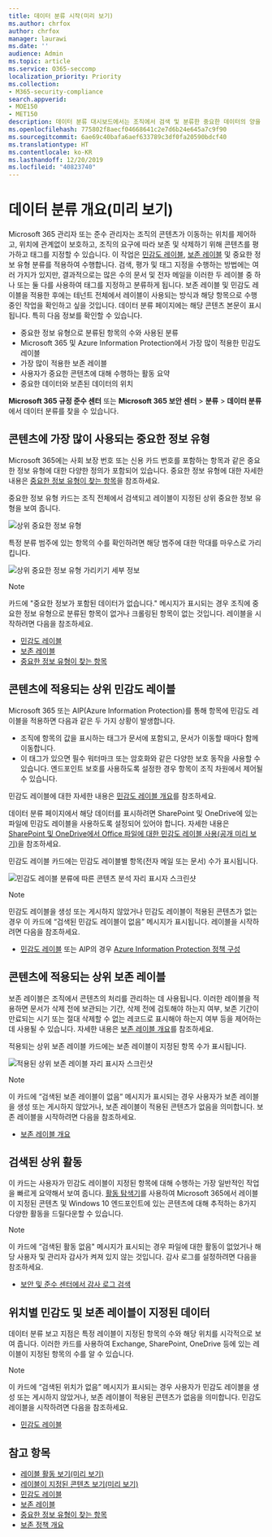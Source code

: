 ```yaml
---
title: 데이터 분류 시작(미리 보기)
ms.author: chrfox
author: chrfox
manager: laurawi
ms.date: ''
audience: Admin
ms.topic: article
ms.service: O365-seccomp
localization_priority: Priority
ms.collection:
- M365-security-compliance
search.appverid:
- MOE150
- MET150
description: 데이터 분류 대시보드에서는 조직에서 검색 및 분류한 중요한 데이터의 양을 시각적으로 파악할 수 있습니다.
ms.openlocfilehash: 775802f8aecf04668641c2e7d6b24e645a7c9f90
ms.sourcegitcommit: 6ae69c40bafa6aef633789c3df0fa20590bdcf40
ms.translationtype: HT
ms.contentlocale: ko-KR
ms.lasthandoff: 12/20/2019
ms.locfileid: "40823740"
---
```

# <a name="data-classification-overview-preview"></a>데이터 분류 개요(미리 보기)

Microsoft 365 관리자 또는 준수 관리자는 조직의 콘텐츠가 이동하는 위치를 제어하고, 위치에 관계없이 보호하고, 조직의 요구에 따라 보존 및 삭제하기 위해 콘텐츠를 평가하고 태그를 지정할 수 있습니다. 이 작업은 [민감도 레이블](sensitivity-labels.md), [보존 레이블](labels.md) 및 중요한 정보 유형 분류를 적용하여 수행합니다. 검색, 평가 및 태그 지정을 수행하는 방법에는 여러 가지가 있지만, 결과적으로는 많은 수의 문서 및 전자 메일을 이러한 두 레이블 중 하나 또는 둘 다를 사용하여 태그를 지정하고 분류하게 됩니다. 보존 레이블 및 민감도 레이블을 적용한 후에는 테넌트 전체에서 레이블이 사용되는 방식과 해당 항목으로 수행 중인 작업을 확인하고 싶을 것입니다. 데이터 분류 페이지에는 해당 콘텐츠 본문이 표시됩니다. 특히 다음 정보를 확인할 수 있습니다.

- 중요한 정보 유형으로 분류된 항목의 수와 사용된 분류
- Microsoft 365 및 Azure Information Protection에서 가장 많이 적용한 민감도 레이블
- 가장 많이 적용한 보존 레이블
- 사용자가 중요한 콘텐츠에 대해 수행하는 활동 요약
- 중요한 데이터와 보존된 데이터의 위치

**Microsoft 365 규정 준수 센터** 또는 **Microsoft 365 보안 센터** > **분류** > **데이터 분류**에서 데이터 분류를 찾을 수 있습니다.

## <a name="sensitive-information-types-used-most-in-your-content"></a>콘텐츠에 가장 많이 사용되는 중요한 정보 유형

Microsoft 365에는 사회 보장 번호 또는 신용 카드 번호를 포함하는 항목과 같은 중요한 정보 유형에 대한 다양한 정의가 포함되어 있습니다. 중요한 정보 유형에 대한 자세한 내용은 [중요한 정보 유형이 찾는 항목](what-the-sensitive-information-types-look-for.md)을 참조하세요.

중요한 정보 유형 카드는 조직 전체에서 검색되고 레이블이 지정된 상위 중요한 정보 유형을 보여 줍니다.

![상위 중요한 정보 유형](media/data-classification-sens-info-types-card.png)

특정 분류 범주에 있는 항목의 수를 확인하려면 해당 범주에 대한 막대를 마우스로 가리킵니다.

![상위 중요한 정보 유형 가리키기 세부 정보](media/data-classification-sens-info-types-hover.png)

> [!NOTE]
> 카드에 "중요한 정보가 포함된 데이터가 없습니다." 메시지가 표시되는 경우 조직에 중요한 정보 유형으로 분류된 항목이 없거나 크롤링된 항목이 없는 것입니다. 레이블을 시작하려면 다음을 참조하세요.
>- [민감도 레이블](sensitivity-labels.md)
>- [보존 레이블](labels.md)
>- [중요한 정보 유형이 찾는 항목](what-the-sensitive-information-types-look-for.md)

## <a name="top-sensitivity-labels-applied-to-content"></a>콘텐츠에 적용되는 상위 민감도 레이블

Microsoft 365 또는 AIP(Azure Information Protection)를 통해 항목에 민감도 레이블을 적용하면 다음과 같은 두 가지 상황이 발생합니다.

- 조직에 항목의 값을 표시하는 태그가 문서에 포함되고, 문서가 이동할 때마다 함께 이동합니다.
- 이 태그가 있으면 필수 워터마크 또는 암호화와 같은 다양한 보호 동작을 사용할 수 있습니다. 엔드포인트 보호를 사용하도록 설정한 경우 항목이 조직 차원에서 제어될 수 있습니다.

민감도 레이블에 대한 자세한 내용은 [민감도 레이블 개요](sensitivity-labels.md)를 참조하세요.

데이터 분류 페이지에서 해당 데이터를 표시하려면 SharePoint 및 OneDrive에 있는 파일에 민감도 레이블을 사용하도록 설정되어 있어야 합니다. 자세한 내용은 [SharePoint 및 OneDrive에서 Office 파일에 대한 민감도 레이블 사용(공개 미리 보기)](sensitivity-labels-sharepoint-onedrive-files.md)을 참조하세요.

민감도 레이블 카드에는 민감도 레이블별 항목(전자 메일 또는 문서) 수가 표시됩니다.

![민감도 레이블 분류에 따른 콘텐츠 분석 자리 표시자 스크린샷](media/data-classification-top-sensitivity-labels-applied.png)

> [!NOTE]
> 민감도 레이블을 생성 또는 게시하지 않았거나 민감도 레이블이 적용된 콘텐츠가 없는 경우 이 카드에 “검색된 민감도 레이블이 없음” 메시지가 표시됩니다. 레이블을 시작하려면 다음을 참조하세요.
>- [민감도 레이블](sensitivity-labels.md) 또는 AIP의 경우 [Azure Information Protection 정책 구성](https://docs.microsoft.com/azure/information-protection/configure-policy)

## <a name="top-retention-labels-applied-to-content"></a>콘텐츠에 적용되는 상위 보존 레이블

보존 레이블은 조직에서 콘텐츠의 처리를 관리하는 데 사용됩니다. 이러한 레이블을 적용하면 문서가 삭제 전에 보관되는 기간, 삭제 전에 검토해야 하는지 여부, 보존 기간이 만료되는 시기 또는 절대 삭제할 수 없는 레코드로 표시해야 하는지 여부 등을 제어하는 데 사용될 수 있습니다. 자세한 내용은 [보존 레이블 개요](labels.md)를 참조하세요.

적용되는 상위 보존 레이블 카드에는 보존 레이블이 지정된 항목 수가 표시됩니다.

![적용된 상위 보존 레이블 자리 표시자 스크린샷](media/data-classification-top-retention-labels-applied.png)

> [!NOTE]
> 이 카드에 “검색된 보존 레이블이 없음” 메시지가 표시되는 경우 사용자가 보존 레이블을 생성 또는 게시하지 않았거나, 보존 레이블이 적용된 콘텐츠가 없음을 의미합니다. 보존 레이블을 시작하려면 다음을 참조하세요.
>- [보존 레이블 개요](labels.md)

## <a name="top-activities-detected"></a>검색된 상위 활동

이 카드는 사용자가 민감도 레이블이 지정된 항목에 대해 수행하는 가장 일반적인 작업을 빠르게 요약해서 보여 줍니다. [활동 탐색기](data-classification-activity-explorer.md)를 사용하여 Microsoft 365에서 레이블이 지정된 콘텐츠 및 Windows 10 엔드포인트에 있는 콘텐츠에 대해 추적하는 8가지 다양한 활동을 드릴다운할 수 있습니다.

> [!NOTE]
> 이 카드에 “검색된 활동 없음" 메시지가 표시되는 경우 파일에 대한 활동이 없었거나 해당 사용자 및 관리자 감사가 켜져 있지 않는 것입니다. 감사 로그를 설정하려면 다음을 참조하세요.
>- [보안 및 준수 센터에서 감사 로그 검색](search-the-audit-log-in-security-and-compliance.md)

## <a name="sensitivity-and-retention-labeled-data-by-location"></a>위치별 민감도 및 보존 레이블이 지정된 데이터

데이터 분류 보고 지점은 특정 레이블이 지정된 항목의 수와 해당 위치를 시각적으로 보여 줍니다. 이러한 카드를 사용하여 Exchange, SharePoint, OneDrive 등에 있는 레이블이 지정된 항목의 수를 알 수 있습니다.

> [!NOTE]
> 이 카드에 “검색된 위치가 없음” 메시지가 표시되는 경우 사용자가 민감도 레이블을 생성 또는 게시하지 않았거나, 보존 레이블이 적용된 콘텐츠가 없음을 의미합니다. 민감도 레이블을 시작하려면 다음을 참조하세요.
>- [민감도 레이블](sensitivity-labels.md)

## <a name="see-also"></a>참고 항목

- [레이블 활동 보기(미리 보기)](data-classification-activity-explorer.md)
- [레이블이 지정된 콘텐츠 보기(미리 보기)](data-classification-content-explorer.md)
- [민감도 레이블](sensitivity-labels.md)
- [보존 레이블](labels.md)
- [중요한 정보 유형이 찾는 항목](what-the-sensitive-information-types-look-for.md)
- [보존 정책 개요](retention-policies.md)
